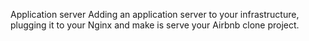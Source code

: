 Application server
Adding an application server to your infrastructure, plugging it to your Nginx and make is serve your Airbnb clone project.

